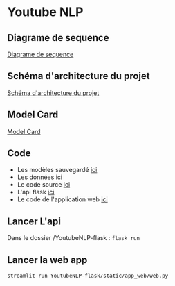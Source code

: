 # Youtube NLP

## Diagrame de sequence
[Diagrame de sequence](/Diagrams_de_sequence.png)

## Schéma d'architecture du projet
[Schéma d'architecture du projet](/diagram-architecture-YoutubeNlp.PNG)

## Model Card
[Model Card](/Model-card.md)

## Code
- Les modèles sauvegardé [ici](/YoutubeNLP-flask/model)
- Les données [ici](/YoutubeNLP-flask/data)
- Le code source [ici](/YoutubeNLP-flask/src)
- L'api flask [ici](/YoutubeNLP-flask/app.py)
- Le code de l'application web [ici](/YoutubeNLP-flask/static/app_web/web.py)

## Lancer L'api 
Dans le dossier /YoutubeNLP-flask : <code>flask run</code>

## Lancer la web app
<code>streamlit run YoutubeNLP-flask/static/app_web/web.py</code>